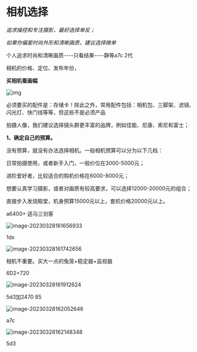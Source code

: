 # 相机选择







*追求操控和专注摄影，最好选择单反；*





*如果你偏爱时尚外形和清晰画质，建议选择微单*



个人追求时尚和清晰画质----只看结果----静等a7c 2代











相机的价格、定位、发布年份，

**买相机看画幅**

![img](https://pics6.baidu.com/feed/b999a9014c086e0629da6dc2c4fcc5f008d1cbc6.jpeg@f_auto?token=8a7d3c4092ffd484de5b437af94ed48f&s=31BB789696544C6F5D34FD290200F0D9)





必须要买的配件是：存储卡！除此之外，常用配件包括：相机包、三脚架、滤镜、闪光灯、快门线等等，但这些不是必须产品



拍摄人像，我们建议选择镜头群更丰富的品牌，例如佳能、尼康、索尼和富士；

**1、确定自己的预算。**

没有预算，就没有办法选择相机。一般相机预算可以分为以下几档：

日常拍摄使用，或者新手入门，一般价位在3000-5000元；

进阶爱好者，比较适合的购机价格在6000-8000元；

想要认真学习摄影，或者对画质有较高要求，可以选择12000-20000元的组合；

直接步入发烧殿堂，机身预算15000元以上，套机价格20000元以上。





a6400+ 适马三剑客

![image-20230328161656933](D:\hgx笔记\hgxbijiben\6、个人干饭\摄影\image-20230328161656933.png)



1dx

![image-20230328161742656](D:\hgx笔记\hgxbijiben\6、个人干饭\摄影\image-20230328161742656.png)





相机不重要。买大一点的兔笼+稳定器+监视器





6D2+720

![image-20230328161912624](D:/hgx%E7%AC%94%E8%AE%B0/hgxbijiben/6%E3%80%81%E4%B8%AA%E4%BA%BA%E5%B9%B2%E9%A5%AD/%E6%91%84%E5%BD%B1/image-20230328161912624.png)





5d3加2470 85



![image-20230328162052646](C:/Users/GREE/AppData/Roaming/Typora/typora-user-images/image-20230328162052646.png)







a7c



![image-20230328162148348](D:/hgx%E7%AC%94%E8%AE%B0/hgxbijiben/6%E3%80%81%E4%B8%AA%E4%BA%BA%E5%B9%B2%E9%A5%AD/%E6%91%84%E5%BD%B1/image-20230328162148348.png)





5d3